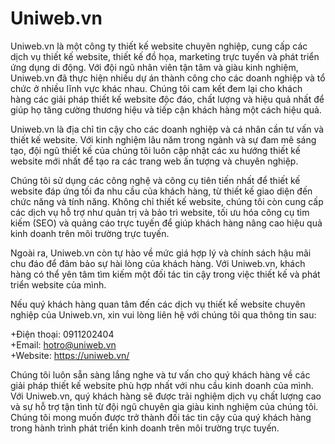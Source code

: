 # Uniweb.vn
Uniweb.vn là một công ty thiết kế website chuyên nghiệp, cung cấp các dịch vụ thiết kế website, thiết kế đồ họa, marketing trực tuyến và phát triển ứng dụng di động. Với đội ngũ nhân viên tận tâm và giàu kinh nghiệm, Uniweb.vn đã thực hiện nhiều dự án thành công cho các doanh nghiệp và tổ chức ở nhiều lĩnh vực khác nhau. Chúng tôi cam kết đem lại cho khách hàng các giải pháp thiết kế website độc đáo, chất lượng và hiệu quả nhất để giúp họ tăng cường thương hiệu và tiếp cận khách hàng một cách hiệu quả.

Uniweb.vn là địa chỉ tin cậy cho các doanh nghiệp và cá nhân cần tư vấn và thiết kế website. Với kinh nghiệm lâu năm trong ngành và sự đam mê sáng tạo, đội ngũ thiết kế của chúng tôi luôn cập nhật các xu hướng thiết kế website mới nhất để tạo ra các trang web ấn tượng và chuyên nghiệp.

Chúng tôi sử dụng các công nghệ và công cụ tiên tiến nhất để thiết kế website đáp ứng tối đa nhu cầu của khách hàng, từ thiết kế giao diện đến chức năng và tính năng. Không chỉ thiết kế website, chúng tôi còn cung cấp các dịch vụ hỗ trợ như quản trị và bảo trì website, tối ưu hóa công cụ tìm kiếm (SEO) và quảng cáo trực tuyến để giúp khách hàng nâng cao hiệu quả kinh doanh trên môi trường trực tuyến.

Ngoài ra, Uniweb.vn còn tự hào về mức giá hợp lý và chính sách hậu mãi chu đáo để đảm bảo sự hài lòng của khách hàng. Với Uniweb.vn, khách hàng có thể yên tâm tìm kiếm một đối tác tin cậy trong việc thiết kế và phát triển website của mình.

Nếu quý khách hàng quan tâm đến các dịch vụ thiết kế website chuyên nghiệp của Uniweb.vn, xin vui lòng liên hệ với chúng tôi qua thông tin sau:

+Điện thoại: 0911202404<br>
+Email: hotro@uniweb.vn<br>
+Website: https://uniweb.vn/

Chúng tôi luôn sẵn sàng lắng nghe và tư vấn cho quý khách hàng về các giải pháp thiết kế website phù hợp nhất với nhu cầu kinh doanh của mình. Với Uniweb.vn, quý khách hàng sẽ được trải nghiệm dịch vụ chất lượng cao và sự hỗ trợ tận tình từ đội ngũ chuyên gia giàu kinh nghiệm của chúng tôi. Chúng tôi mong muốn được trở thành đối tác tin cậy của quý khách hàng trong hành trình phát triển kinh doanh trên môi trường trực tuyến.
